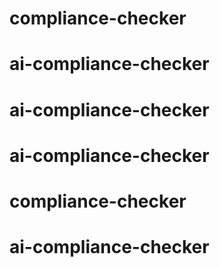 # compliance-checker
# ai-compliance-checker
# ai-compliance-checker
# ai-compliance-checker
# compliance-checker
# ai-compliance-checker
